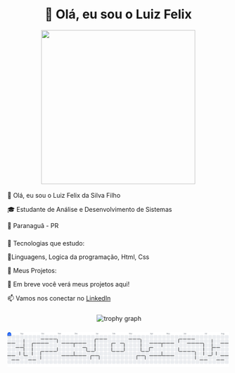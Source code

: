 <h1 align="center">👋 Olá, eu sou o Luiz Felix</h1>

<div align="center">
  <img src="https://i.pinimg.com/originals/21/11/61/21116158daaeb1459b4ec0758505e1ad.gif" height="350" width="350" />
</div>
 
  👋 Olá, eu sou o Luiz Felix da Silva Filho

  🎓 Estudante de Análise e Desenvolvimento de Sistemas
  
  📍 Paranaguâ - PR
###
🚀 Tecnologias que estudo:

🔹Linguagens,
Logica da programação,
Html, 
Css
  
  📌 Meus Projetos:

🔹 Em breve você verá meus projetos aqui!

📫 Vamos nos conectar no [LinkedIn](https://www.linkedin.com/in/luiz-felix0)
###

<div align="center">
  <img src="https://streak-stats.demolab.com?user=LuizFelix93&locale=en&mode=daily&theme=dracula&hide_border=false&border_radius=5&order=3" height="250" alt=""  />
  <img src="https://github-profile-trophy.vercel.app?username=LuizFelix93&theme=dracula&column=-1&row=1&margin-w=8&margin-h=8&no-bg=false&no-frame=false&order=4" height="150" alt="trophy graph"  />
</div>

###

<picture>
  <source media="(prefers-color-scheme: dark)" srcset="https://raw.githubusercontent.com/LuizFelix93/LuizFelix93/output/pacman-contribution-graph-dark.svg">
  <source media="(prefers-color-scheme: light)" srcset="https://raw.githubusercontent.com/LuizFelix93/LuizFelix93/output/pacman-contribution-graph.svg">
  <img alt="pacman contribution graph" src="https://raw.githubusercontent.com/LuizFelix93/LuizFelix93/output/pacman-contribution-graph.svg">
</picture>

###
